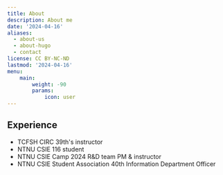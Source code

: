 ```yaml
---
title: About
description: About me
date: '2024-04-16'
aliases:
  - about-us
  - about-hugo
  - contact
license: CC BY-NC-ND
lastmod: '2024-04-16'
menu:
    main: 
        weight: -90
        params:
            icon: user
---
```


## Experience

- TCFSH CIRC 39th's instructor
- NTNU CSIE 116 student
- NTNU CSIE Camp 2024 R&D team PM & instructor
- NTNU CSIE Student Association 40th Information Department Officer
